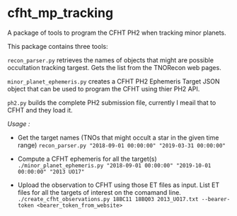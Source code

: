 # cfht_mp_tracking
A package of tools to program the CFHT PH2 when tracking minor planets.

This package contains three tools:

`recon_parser.py`  retrieves the names of objects that might are possible occultation tracking targest. Gets the list from the TNORecon web pages.

`minor_planet_ephemeris.py` creates a CFHT PH2 Ephemeris Target JSON object that can be used to program the CFHT using thier PH2 API.

`ph2.py`  builds the complete PH2 submission file, currently I meail that to CFHT and they load it.

*Usage :* 

- Get the target names (TNOs that might occult a star in the given time range)
`recon_parser.py "2018-09-01 00:00:00" "2019-03-31 00:00:00" `

- Compute a CFHT ephemeris for all the target(s)
`./minor_planet_ephemeris.py "2018-09-01 00:00:00" "2019-10-01 00:00:00" "2013 UO17"`

- Upload the observation to CFHT using those ET files as input. List ET files for all the targets of interest on the comamand line.
`./create_cfht_observations.py 18BC11 18BQ03 2013_UO17.txt --bearer-token <bearer_token_from_website>`


